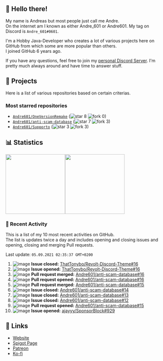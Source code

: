 <!-- Links -->
[purr]: https://purrbot.site
[discord]: https://discord.gg/6dazXp6
[website]: https://andre601.ch
[spigot]: https://www.spigotmc.org/resources/authors/56829/
[patreon]: https://patreon.com/andre_601
[ko-fi]: https://ko-fi.com/andre_601

<!-- SVGs -->
[star]: https://cdn.jsdelivr.net/gh/Readme-Workflows/Readme-Icons@main/icons/octicons/StarredRepository.svg
[fork]: https://cdn.jsdelivr.net/gh/Readme-Workflows/Readme-Icons@main/icons/octicons/ForkedRepository.svg

## 👋 Hello there!
My name is Andreas but most people just call me Andre.  
On the internet am I known as either Andre_601 or Andre601. My tag on Discord is `Andre_601#0601`.

I'm a Hobby Java-Developer who creates a lot of various projects here on GitHub from which some are more popular than others.  
I joined GitHub 6 years ago.

If you have any questions, feel free to join my [personal Discord Server][discord]. I'm pretty much always around and have time to answer stuff.

## 📁 Projects
Here is a list of various repositories based on certain criterias.

### Most starred repositories

- [`Andre601/OneVersionRemake`](https://github.com/Andre601/OneVersionRemake) (![star] 8 ![fork] 0)
- [`Andre601/anti-scam-database`](https://github.com/Andre601/anti-scam-database) (![star] 7 ![fork] 3)
- [`Andre601/Supporto`](https://github.com/Andre601/Supporto) (![star] 3 ![fork] 3)

## 📊 Statistics
<img height="195px" src="https://github-readme-stats.vercel.app/api?username=Andre601&show_icons=true&hide_rank=true&title_color=3498db&bg_color=ffffff00&text_color=718096&disable_animations=true"><img height="195px" src="https://github-readme-stats.vercel.app/api/top-langs?username=Andre601&layout=compact&title_color=3498db&bg_color=ffffff00&text_color=718096">

### 📜 Recent Activity
This is a list of my 10 most recent activities on GitHub.  
The list is updates twice a day and includes opening and closing issues and opening, closing and merging Pull requests.

<!--RECENT_ACTIVITY:last_update-->
Last update: `05.09.2021 02:35:37 GMT+0200`
<!--RECENT_ACTIVITY:last_update_end-->
<!--RECENT_ACTIVITY:start-->
1. ![image](https://cdn.jsdelivr.net/gh/Readme-Workflows/Readme-Icons@main/icons/octicons/IssueClosed.svg) **Issue closed:** [ThatTonybo/Revolt-Discord-Theme#16](https://github.com/ThatTonybo/Revolt-Discord-Theme/issues/16)
2. ![image](https://cdn.jsdelivr.net/gh/Readme-Workflows/Readme-Icons@main/icons/octicons/IssueOpened.svg) **Issue opened:** [ThatTonybo/Revolt-Discord-Theme#16](https://github.com/ThatTonybo/Revolt-Discord-Theme/issues/16)
3. ![image](https://cdn.jsdelivr.net/gh/Readme-Workflows/Readme-Icons@main/icons/octicons/PullRequestMerged.svg) **Pull request merged:** [Andre601/anti-scam-database#16](https://github.com/Andre601/anti-scam-database/pull/16)
4. ![image](https://cdn.jsdelivr.net/gh/Readme-Workflows/Readme-Icons@main/icons/octicons/PullRequestOpened.svg) **Pull request opened:** [Andre601/anti-scam-database#16](https://github.com/Andre601/anti-scam-database/pull/16)
5. ![image](https://cdn.jsdelivr.net/gh/Readme-Workflows/Readme-Icons@main/icons/octicons/PullRequestMerged.svg) **Pull request merged:** [Andre601/anti-scam-database#15](https://github.com/Andre601/anti-scam-database/pull/15)
6. ![image](https://cdn.jsdelivr.net/gh/Readme-Workflows/Readme-Icons@main/icons/octicons/IssueClosed.svg) **Issue closed:** [Andre601/anti-scam-database#14](https://github.com/Andre601/anti-scam-database/issues/14)
7. ![image](https://cdn.jsdelivr.net/gh/Readme-Workflows/Readme-Icons@main/icons/octicons/IssueClosed.svg) **Issue closed:** [Andre601/anti-scam-database#13](https://github.com/Andre601/anti-scam-database/issues/13)
8. ![image](https://cdn.jsdelivr.net/gh/Readme-Workflows/Readme-Icons@main/icons/octicons/IssueClosed.svg) **Issue closed:** [Andre601/anti-scam-database#12](https://github.com/Andre601/anti-scam-database/issues/12)
9. ![image](https://cdn.jsdelivr.net/gh/Readme-Workflows/Readme-Icons@main/icons/octicons/PullRequestOpened.svg) **Pull request opened:** [Andre601/anti-scam-database#15](https://github.com/Andre601/anti-scam-database/pull/15)
10. ![image](https://cdn.jsdelivr.net/gh/Readme-Workflows/Readme-Icons@main/icons/octicons/IssueOpened.svg) **Issue opened:** [ajayyy/SponsorBlock#929](https://github.com/ajayyy/SponsorBlock/issues/929)
<!--RECENT_ACTIVITY:end-->

## 🔗 Links
- [Website]
- [Spigot Page][spigot]
- [Patreon]
- [Ko-fi]
